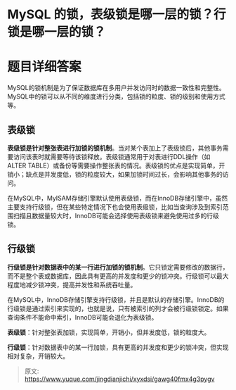 # MySQL 的锁，表级锁是哪一层的锁？行锁是哪一层的锁？

# 题目详细答案
MySQL的锁机制是为了保证数据库在多用户并发访问时的数据一致性和完整性。MySQL中的锁可以从不同的维度进行分类，包括锁的粒度、锁的级别和使用方式等。

## 表级锁
**表级锁是针对整张表进行加锁的锁机制**。当对某个表加上了表级锁后，其他事务需要访问该表时就需要等待该锁释放。表级锁通常用于对表进行DDL操作（如ALTER TABLE）或备份等需要操作整张表的情况。表级锁的优点是实现简单，开销小；缺点是并发度低，锁的粒度较大，如果加锁时间过长，会影响其他事务的访问。

在MySQL中，MyISAM存储引擎默认使用表级锁，而在InnoDB存储引擎中，虽然主要支持行级锁，但在某些特定情况下也会使用表级锁，比如当查询涉及到索引范围扫描且数据量较大时，InnoDB可能会选择使用表级锁来避免使用过多的行级锁。

## 行级锁
**行级锁是针对数据表中的某一行进行加锁的锁机制**。它只锁定需要修改的数据行，而不是整个表或数据库，因此具有更高的并发度和更少的锁冲突。行级锁可以最大程度地减少锁冲突，提高并发性和系统吞吐量。

在MySQL中，InnoDB存储引擎支持行级锁，并且是默认的存储引擎。InnoDB的行级锁是通过索引来实现的，也就是说，只有被索引的列才会被行级锁锁定。如果查询条件不能命中索引，InnoDB可能会退化为表级锁。



**表级锁**：针对整张表加锁，实现简单，开销小，但并发度低，锁的粒度大。

**行级锁**：针对数据表中的某一行加锁，具有更高的并发度和更少的锁冲突，但实现相对复杂，开销较大。





> 原文: <https://www.yuque.com/jingdianjichi/xyxdsi/gawg40fmx4g3pygv>